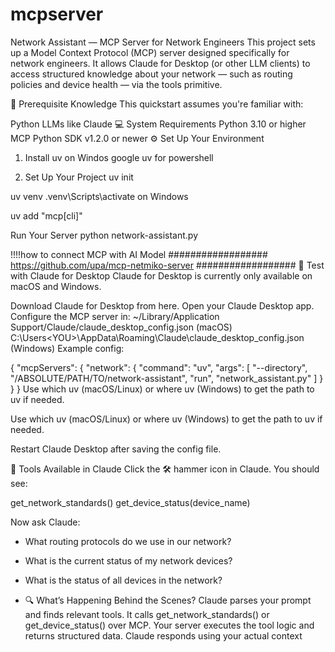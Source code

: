 # mcpserver
Network Assistant — MCP Server for Network Engineers
This project sets up a Model Context Protocol (MCP) server designed specifically for network engineers.
It allows Claude for Desktop (or other LLM clients) to access structured knowledge about your network — such as routing policies and device health — via the tools primitive.

🧠 Prerequisite Knowledge
This quickstart assumes you're familiar with:

Python
LLMs like Claude
💻 System Requirements
Python 3.10 or higher
MCP Python SDK v1.2.0 or newer
⚙️ Set Up Your Environment

1. Install uv
   on Windos google uv for powershell

2. Set Up Your Project
uv init

uv venv
.venv\Scripts\activate on Windows

uv add "mcp[cli]"

Run Your Server
python network-assistant.py

!!!!how to connect MCP with AI Model
##################
https://github.com/upa/mcp-netmiko-server
##################
🧪 Test with Claude for Desktop
Claude for Desktop is currently only available on macOS and Windows.

Download Claude for Desktop from here.
Open your Claude Desktop app.
Configure the MCP server in:
~/Library/Application Support/Claude/claude_desktop_config.json (macOS)
C:\Users\<YOU>\AppData\Roaming\Claude\claude_desktop_config.json (Windows)
Example config:

{
  "mcpServers": {
    "network": {
      "command": "uv",
      "args": [
        "--directory",
        "/ABSOLUTE/PATH/TO/network-assistant",
        "run",
        "network_assistant.py"
      ]
    }
  }
}
Use which uv (macOS/Linux) or where uv (Windows) to get the path to uv if needed.

Use which uv (macOS/Linux) or where uv (Windows) to get the path to uv if needed.

Restart Claude Desktop after saving the config file.

🔨 Tools Available in Claude
Click the 🛠 hammer icon in Claude. You should see:

get_network_standards()
get_device_status(device_name)

Now ask Claude:

- What routing protocols do we use in our network?
- What is the current status of my network devices?
- What is the status of all devices in the network?

- 🔍 What’s Happening Behind the Scenes?
Claude parses your prompt and finds relevant tools.
It calls get_network_standards() or get_device_status() over MCP.
Your server executes the tool logic and returns structured data.
Claude responds using your actual context
